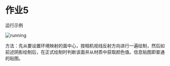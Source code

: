 # 作业5

运行示例

![running](D:\WorkDir\OpenGL\hello_world\res\img\running.png)

方法：先从要设置环境映射的面中心，按相机视线反射方向进行一遍绘制，然后如前述阴影绘制后，在正式绘制时判断该面并从材质中获取颜色值。信息贴图即普通的贴图。
